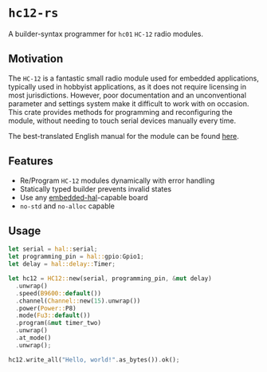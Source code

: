 # `hc12-rs`

A builder-syntax programmer for `hc01` `HC-12` radio modules.

## Motivation

The `HC-12` is a fantastic small radio module used for embedded applications,
typically used in hobbyist applications, as it does not require licensing in
most jurisdictions. However, poor documentation and an unconventional parameter
and settings system make it difficult to work with on occasion. This crate provides
methods for programming and reconfiguring the module, without needing to touch serial
devices manually every time.

The best-translated English manual for the module can be found [here](https://github.com/robert-rozee/HC-12-user-manual---reformatted/blob/master/HC-12%20v2.3C.pdf).

## Features

- Re/Program `HC-12` modules dynamically with error handling
- Statically typed builder prevents invalid states
- Use any [embedded-hal](https://crates.io/crates/embedded-hal)-capable board
- `no-std` and `no-alloc` capable

## Usage

```rust
let serial = hal::serial;
let programming_pin = hal::gpio:Gpio1;
let delay = hal::delay::Timer;

let hc12 = HC12::new(serial, programming_pin, &mut delay)
  .unwrap()
  .speed(B9600::default())
  .channel(Channel::new(15).unwrap())
  .power(Power::P8)
  .mode(Fu3::default())
  .program(&mut timer_two)
  .unwrap()
  .at_mode()
  .unwrap();

hc12.write_all("Hello, world!".as_bytes()).ok();
```
